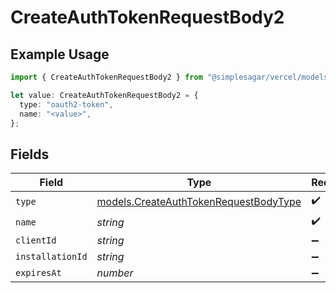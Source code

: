 # CreateAuthTokenRequestBody2

## Example Usage

```typescript
import { CreateAuthTokenRequestBody2 } from "@simplesagar/vercel/models/createauthtokenop.js";

let value: CreateAuthTokenRequestBody2 = {
  type: "oauth2-token",
  name: "<value>",
};
```

## Fields

| Field                                                                                | Type                                                                                 | Required                                                                             | Description                                                                          |
| ------------------------------------------------------------------------------------ | ------------------------------------------------------------------------------------ | ------------------------------------------------------------------------------------ | ------------------------------------------------------------------------------------ |
| `type`                                                                               | [models.CreateAuthTokenRequestBodyType](../models/createauthtokenrequestbodytype.md) | :heavy_check_mark:                                                                   | N/A                                                                                  |
| `name`                                                                               | *string*                                                                             | :heavy_check_mark:                                                                   | N/A                                                                                  |
| `clientId`                                                                           | *string*                                                                             | :heavy_minus_sign:                                                                   | N/A                                                                                  |
| `installationId`                                                                     | *string*                                                                             | :heavy_minus_sign:                                                                   | N/A                                                                                  |
| `expiresAt`                                                                          | *number*                                                                             | :heavy_minus_sign:                                                                   | N/A                                                                                  |